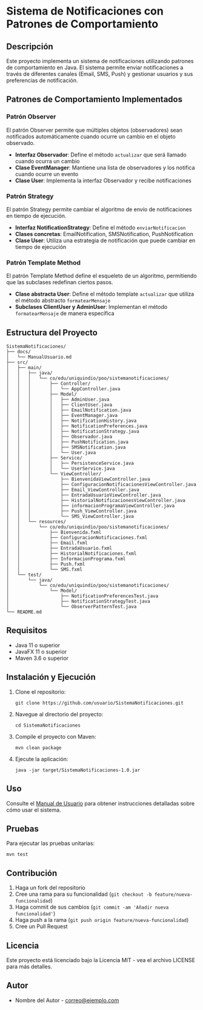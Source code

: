 # Sistema de Notificaciones con Patrones de Comportamiento

## Descripción

Este proyecto implementa un sistema de notificaciones utilizando patrones de comportamiento en Java. El sistema permite enviar notificaciones a través de diferentes canales (Email, SMS, Push) y gestionar usuarios y sus preferencias de notificación.

## Patrones de Comportamiento Implementados

### Patrón Observer

El patrón Observer permite que múltiples objetos (observadores) sean notificados automáticamente cuando ocurre un cambio en el objeto observado.

- **Interfaz Observador**: Define el método `actualizar` que será llamado cuando ocurra un cambio
- **Clase EventManager**: Mantiene una lista de observadores y los notifica cuando ocurre un evento
- **Clase User**: Implementa la interfaz Observador y recibe notificaciones

### Patrón Strategy

El patrón Strategy permite cambiar el algoritmo de envío de notificaciones en tiempo de ejecución.

- **Interfaz NotificationStrategy**: Define el método `enviarNotificacion`
- **Clases concretas**: EmailNotification, SMSNotification, PushNotification
- **Clase User**: Utiliza una estrategia de notificación que puede cambiar en tiempo de ejecución

### Patrón Template Method

El patrón Template Method define el esqueleto de un algoritmo, permitiendo que las subclases redefinan ciertos pasos.

- **Clase abstracta User**: Define el método template `actualizar` que utiliza el método abstracto `formatearMensaje`
- **Subclases ClientUser y AdminUser**: Implementan el método `formatearMensaje` de manera específica

## Estructura del Proyecto

```
SistemaNotificaciones/
├── docs/
│   └── ManualUsuario.md
├── src/
│   ├── main/
│   │   ├── java/
│   │   │   └── co/edu/uniquindio/poo/sistemanotificaciones/
│   │   │       ├── Controller/
│   │   │       │   └── AppController.java
│   │   │       ├── Model/
│   │   │       │   ├── AdminUser.java
│   │   │       │   ├── ClientUser.java
│   │   │       │   ├── EmailNotification.java
│   │   │       │   ├── EventManager.java
│   │   │       │   ├── NotificationHistory.java
│   │   │       │   ├── NotificationPreferences.java
│   │   │       │   ├── NotificationStrategy.java
│   │   │       │   ├── Observador.java
│   │   │       │   ├── PushNotification.java
│   │   │       │   ├── SMSNotification.java
│   │   │       │   └── User.java
│   │   │       ├── Service/
│   │   │       │   ├── PersistenceService.java
│   │   │       │   └── UserService.java
│   │   │       └── ViewController/
│   │   │           ├── BienvenidaViewController.java
│   │   │           ├── ConfiguracionNotificacionesViewController.java
│   │   │           ├── Email_ViewController.java
│   │   │           ├── EntradaUsuarioViewController.java
│   │   │           ├── HistorialNotificacionesViewController.java
│   │   │           ├── informacionProgramaViewController.java
│   │   │           ├── Push_ViewController.java
│   │   │           └── SMS_ViewController.java
│   │   └── resources/
│   │       └── co/edu/uniquindio/poo/sistemanotificaciones/
│   │           ├── Bienvenida.fxml
│   │           ├── ConfiguracionNotificaciones.fxml
│   │           ├── Email.fxml
│   │           ├── EntradaUsuario.fxml
│   │           ├── HistorialNotificaciones.fxml
│   │           ├── InformacionPrograma.fxml
│   │           ├── Push.fxml
│   │           └── SMS.fxml
│   └── test/
│       └── java/
│           └── co/edu/uniquindio/poo/sistemanotificaciones/
│               └── Model/
│                   ├── NotificationPreferencesTest.java
│                   ├── NotificationStrategyTest.java
│                   └── ObserverPatternTest.java
└── README.md
```

## Requisitos

- Java 11 o superior
- JavaFX 11 o superior
- Maven 3.6 o superior

## Instalación y Ejecución

1. Clone el repositorio:
   ```
   git clone https://github.com/usuario/SistemaNotificaciones.git
   ```

2. Navegue al directorio del proyecto:
   ```
   cd SistemaNotificaciones
   ```

3. Compile el proyecto con Maven:
   ```
   mvn clean package
   ```

4. Ejecute la aplicación:
   ```
   java -jar target/SistemaNotificaciones-1.0.jar
   ```

## Uso

Consulte el [Manual de Usuario](docs/ManualUsuario.md) para obtener instrucciones detalladas sobre cómo usar el sistema.

## Pruebas

Para ejecutar las pruebas unitarias:
```
mvn test
```

## Contribución

1. Haga un fork del repositorio
2. Cree una rama para su funcionalidad (`git checkout -b feature/nueva-funcionalidad`)
3. Haga commit de sus cambios (`git commit -am 'Añadir nueva funcionalidad'`)
4. Haga push a la rama (`git push origin feature/nueva-funcionalidad`)
5. Cree un Pull Request

## Licencia

Este proyecto está licenciado bajo la Licencia MIT - vea el archivo LICENSE para más detalles.

## Autor

- Nombre del Autor - [correo@ejemplo.com](mailto:correo@ejemplo.com)

